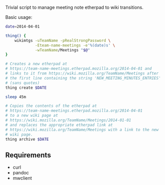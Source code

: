Trivial script to manage meeting note etherpad to wiki transitions.

Basic usage:

```sh
date=2014-04-01

thing() {
    wikimtgs -uTeamName -pRealStrongPassword \
             -Eteam-name-meetings -e'%(date)s' \
             -wTeamName/Meetings "$@"
}

# Creates a new etherpad at
# https://team-name-meetings.etherpad.mozilla.org/2014-04-01 and
# links to it from https://wiki.mozilla.org/TeamName/Meetings after
# the first line containing the string 'NEW_MEETING_MINUTES_ENTRIES'
# (sans quotes)
thing create $DATE

sleep 45m

# Copies the contents of the etherpad at
# https://team-name-meetings.etherpad.mozilla.org/2014-04-01
# to a new wiki page at
# https://wiki.mozilla.org/TeamName/Meetings/2014-01-01
# and replaces the appropriate etherpad link at
# https://wiki.mozilla.org/TeamName/Meetings with a link to the new
# wiki page.
thing archive $DATE
```

Requirements
------------
* curl
* pandoc
* mwclient
